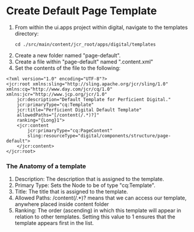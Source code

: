 # Create Default Page Template

1. From within the ui.apps project within digital, navigate to the templates directory:
    ```
    cd ./src/main/content/jcr_root/apps/digital/templates
    ```
2. Create a new folder named "page-default".
3. Create a file within "page-default" named ".content.xml"
4. Set the contents of the file to the following:

  ```
  <?xml version="1.0" encoding="UTF-8"?>
  <jcr:root xmlns:sling="http://sling.apache.org/jcr/sling/1.0" xmlns:cq="http://www.day.com/jcr/cq/1.0" xmlns:jcr="http://www.jcp.org/jcr/1.0"
      jcr:description="Default Template for Perficient Digital."
      jcr:primaryType="cq:Template"
      jcr:title="Perficient Digital Default Template"
      allowedPaths="[/content(/.*)?]"
      ranking="{Long}1">
      <jcr:content
          jcr:primaryType="cq:PageContent"
          sling:resourceType="digital/components/structure/page-default">
      </jcr:content>
  </jcr:root>
  ```
### The Anatomy of a template

1. Description: The description that is assigned to the template.
2. Primary Type: Sets the Node to be of type "cq:Template".
3. Title: The title that is assigned to the template.
4. Allowed Paths: /content(/.\*)? means that we can access our template, anywhere placed inside content folder
5. Ranking: The order (ascending) in which this template will appear in relation to other templates. Setting this value to 1 ensures that the template appears first in the list.
